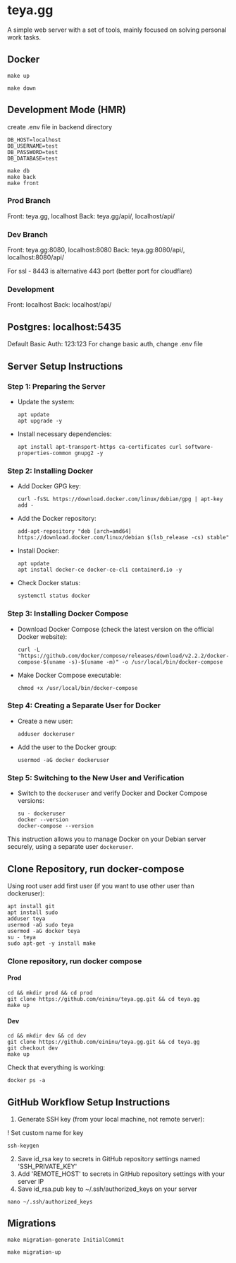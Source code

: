 # teya.gg
A simple web server with a set of tools, mainly focused on solving personal work tasks.

## Docker

```Run
make up
```

```Stop Docker Container
make down
```

## Development Mode (HMR)

create .env file in backend directory

```
DB_HOST=localhost
DB_USERNAME=test
DB_PASSWORD=test
DB_DATABASE=test
```

```Development
make db
make back
make front
```

### Prod Branch

Front: teya.gg, localhost
Back: teya.gg/api/, localhost/api/

### Dev Branch
Front: teya.gg:8080, localhost:8080
Back: teya.gg:8080/api/, localhost:8080/api/

For ssl - 8443 is alternative 443 port (better port for cloudflare)

### Development
Front: localhost
Back: localhost/api/

Postgres: localhost:5435
---
Default Basic Auth: 123:123
For change basic auth, change .env file

## Server Setup Instructions

### Step 1: Preparing the Server
- Update the system:
  ```
  apt update
  apt upgrade -y
  ```
- Install necessary dependencies:
  ```
  apt install apt-transport-https ca-certificates curl software-properties-common gnupg2 -y
  ```

### Step 2: Installing Docker
- Add Docker GPG key:
  ```
  curl -fsSL https://download.docker.com/linux/debian/gpg | apt-key add -
  ```
- Add the Docker repository:
  ```
  add-apt-repository "deb [arch=amd64] https://download.docker.com/linux/debian $(lsb_release -cs) stable"
  ```
- Install Docker:
  ```
  apt update
  apt install docker-ce docker-ce-cli containerd.io -y
  ```
- Check Docker status:
  ```
  systemctl status docker
  ```

### Step 3: Installing Docker Compose
- Download Docker Compose (check the latest version on the official Docker website):
  ```
  curl -L "https://github.com/docker/compose/releases/download/v2.2.2/docker-compose-$(uname -s)-$(uname -m)" -o /usr/local/bin/docker-compose
  ```
- Make Docker Compose executable:
  ```
  chmod +x /usr/local/bin/docker-compose
  ```

### Step 4: Creating a Separate User for Docker
- Create a new user:
  ```
  adduser dockeruser
  ```
- Add the user to the Docker group:
  ```
  usermod -aG docker dockeruser
  ```

### Step 5: Switching to the New User and Verification
- Switch to the `dockeruser` and verify Docker and Docker Compose versions:
  ```
  su - dockeruser
  docker --version
  docker-compose --version
  ```
This instruction allows you to manage Docker on your Debian server securely, using a separate user `dockeruser`.

## Clone Repository, run docker-compose
Using root user add first user (if you want to use other user than dockeruser):
```
apt install git
apt install sudo
adduser teya
usermod -aG sudo teya
usermod -aG docker teya
su - teya
sudo apt-get -y install make
```

### Clone repository, run docker compose

#### Prod
```
cd && mkdir prod && cd prod
git clone https://github.com/eininu/teya.gg.git && cd teya.gg
make up
```

#### Dev
```
cd && mkdir dev && cd dev
git clone https://github.com/eininu/teya.gg.git && cd teya.gg
git checkout dev
make up
```

Check that everything is working:
```
docker ps -a
```

## GitHub Workflow Setup Instructions

1. Generate SSH key (from your local machine, not remote server):

! Set custom name for key

```
ssh-keygen
```

2. Save id_rsa key to secrets in GitHub repository settings named 'SSH_PRIVATE_KEY'
3. Add 'REMOTE_HOST' to secrets in GitHub repository settings with your server IP
4. Save id_rsa.pub key to ~/.ssh/authorized_keys on your server
```
nano ~/.ssh/authorized_keys
```

## Migrations
```
make migration-generate InitialCommit
```

```
make migration-up
```